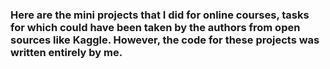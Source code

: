 ### Here are the mini projects that I did for online courses, tasks for which could have been taken by the authors from open sources like Kaggle. However, the code for these projects was written entirely by me.
